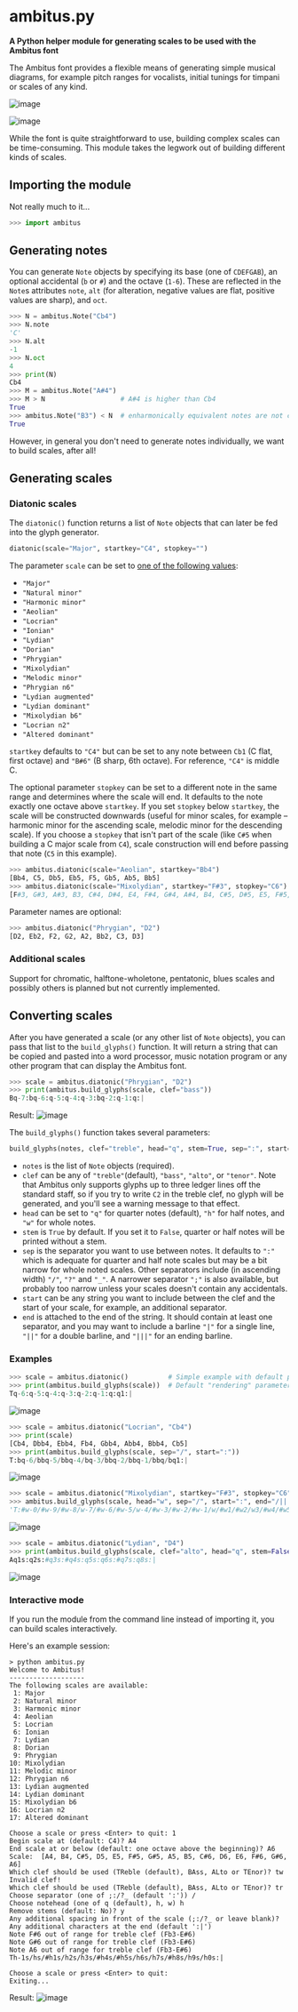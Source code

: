 # ambitus.py
**A Python helper module for generating scales to be used with the Ambitus font**

The Ambitus font provides a flexible means of generating simple musical diagrams, for example pitch ranges for vocalists, initial tunings for timpani or scales of any kind.

![image](https://user-images.githubusercontent.com/15966631/155330891-46df6175-9dbc-4ddf-8d58-e77f7058b3cf.png)

![image](https://user-images.githubusercontent.com/15966631/155327908-dade889f-4483-4a28-99ef-da90b3efaef1.png)

While the font is quite straightforward to use, building complex scales can be time-consuming. This module takes the legwork out of building different kinds of scales.

## Importing the module
Not really much to it...
```python
>>> import ambitus
```
## Generating notes
You can generate `Note` objects by specifying its base (one of `CDEFGAB`), an optional accidental (`b` or `#`) and the octave (`1-6`). These are reflected in the `Note`s attributes `note`, `alt` (for alteration, negative values are flat, positive values are sharp), and `oct`.

```python
>>> N = ambitus.Note("Cb4")
>>> N.note
'C'
>>> N.alt
-1
>>> N.oct
4
>>> print(N)
Cb4
>>> M = ambitus.Note("A#4")
>>> M > N                   # A#4 is higher than Cb4
True
>>> ambitus.Note("B3") < N  # enharmonically equivalent notes are not considered identical
True
```

However, in general you don't need to generate notes individually, we want to build scales, after all!

## Generating scales
### Diatonic scales
The `diatonic()` function returns a list of `Note` objects that can later be fed into the glyph generator. 

```python
diatonic(scale="Major", startkey="C4", stopkey="")
```

The parameter `scale` can be set to [one of the following values](https://en.wikipedia.org/wiki/Jazz_scale): 
 - `"Major"`
 - `"Natural minor"`
 - `"Harmonic minor"`
 - `"Aeolian"`
 - `"Locrian"`
 - `"Ionian"`
 - `"Lydian"`
 - `"Dorian"`
 - `"Phrygian"`
 - `"Mixolydian"`
 - `"Melodic minor"`
 - `"Phrygian n6"`
 - `"Lydian augmented"`
 - `"Lydian dominant"`
 - `"Mixolydian b6"`
 - `"Locrian n2"`
 - `"Altered dominant"`

`startkey` defaults to `"C4"` but can be set to any note between `Cb1` (C flat, first octave) and `"B#6"` (B sharp, 6th octave). For reference, `"C4"` is middle C.

The optional parameter `stopkey` can be set to a different note in the same range and determines where the scale will end. It defaults to the note exactly one octave above `startkey`. If you set `stopkey` below `startkey`, the scale will be constructed downwards (useful for minor scales, for example – harmonic minor for the ascending scale, melodic minor for the descending scale). If you choose a `stopkey` that isn't part of the scale (like `C#5` when building a C major scale from `C4`), scale construction will end before passing that note (`C5` in this example).

```python
>>> ambitus.diatonic(scale="Aeolian", startkey="Bb4")
[Bb4, C5, Db5, Eb5, F5, Gb5, Ab5, Bb5]
>>> ambitus.diatonic(scale="Mixolydian", startkey="F#3", stopkey="C6")
[F#3, G#3, A#3, B3, C#4, D#4, E4, F#4, G#4, A#4, B4, C#5, D#5, E5, F#5, G#5, A#5, B5]
```

Parameter names are optional:

```python
>>> ambitus.diatonic("Phrygian", "D2")
[D2, Eb2, F2, G2, A2, Bb2, C3, D3]
```

### Additional scales
Support for chromatic, halftone-wholetone, pentatonic, blues scales and possibly others is planned but not currently implemented.

## Converting scales
After you have generated a scale (or any other list of `Note` objects), you can pass that list to the `build_glyphs()` function. It will return a string that can be copied and pasted into a word processor, music notation program or any other program that can display the Ambitus font.

```python
>>> scale = ambitus.diatonic("Phrygian", "D2")
>>> print(ambitus.build_glyphs(scale, clef="bass"))
Bq-7:bq-6:q-5:q-4:q-3:bq-2:q-1:q:|
```

Result:
![image](https://user-images.githubusercontent.com/15966631/155335143-08796aba-f41d-4948-ba00-97e63feeb483.png)

The `build_glyphs()` function takes several parameters:

```python
build_glyphs(notes, clef="treble", head="q", stem=True, sep=":", start="", end=":|")
```

 - `notes` is the list of `Note` objects (required).
 - `clef` can be any of `"treble"`(default), `"bass"`, `"alto"`, or `"tenor"`. Note that Ambitus only supports glyphs up to three ledger lines off the standard staff, so if you try to write `C2` in the treble clef, no glyph will be generated, and you'll see a warning message to that effect.
 - `head` can be set to `"q"` for quarter notes (default), `"h"` for half notes, and `"w"` for whole notes.
 - `stem` is `True` by default. If you set it to `False`, quarter or half notes will be printed without a stem.
 - `sep` is the separator you want to use between notes. It defaults to `":"` which is adequate for quarter and half note scales but may be a bit narrow for whole noted scales. Other separators include (in ascending width) `"/"`, `"?"` and `"_"`. A narrower separator `";"` is also available, but probably too narrow unless your scales doesn't contain any accidentals.
 - `start` can be any string you want to include between the clef and the start of your scale, for example, an additional separator.
 - `end` is attached to the end of the string. It should contain at least one separator, and you may want to include a barline `"|"` for a single line, `"||"` for a double barline, and `"|||"` for an ending barline.
 
### Examples 
```python
>>> scale = ambitus.diatonic()          # Simple example with default parameters: C major
>>> print(ambitus.build_glyphs(scale))  # Default "rendering" parameters: quarter notes with stems
Tq-6:q-5:q-4:q-3:q-2:q-1:q:q1:|
```

![image](https://user-images.githubusercontent.com/15966631/155388245-1ebfc6ee-3b2f-48e5-a02a-a70f0eb057ac.png)

```python
>>> scale = ambitus.diatonic("Locrian", "Cb4")
>>> print(scale)
[Cb4, Dbb4, Ebb4, Fb4, Gbb4, Abb4, Bbb4, Cb5]
>>> print(ambitus.build_glyphs(scale, sep="/", start=":"))
T:bq-6/bbq-5/bbq-4/bq-3/bbq-2/bbq-1/bbq/bq1:|
```
![image](https://user-images.githubusercontent.com/15966631/155738916-46bf4f5a-0ca3-4191-92f8-7ccb81224c33.png)

```python
>>> scale = ambitus.diatonic("Mixolydian", startkey="F#3", stopkey="C6")
>>> ambitus.build_glyphs(scale, head="w", sep="/", start=":", end="/|||")
'T:#w-0/#w-9/#w-8/w-7/#w-6/#w-5/w-4/#w-3/#w-2/#w-1/w/#w1/#w2/w3/#w4/#w5/#w6/w7/|||'
```

![image](https://user-images.githubusercontent.com/15966631/155342667-fe71d0ab-7711-4917-a9fc-5159d3aae9c5.png)

```python
>>> scale = ambitus.diatonic("Lydian", "D4")
>>> print(ambitus.build_glyphs(scale, clef="alto", head="q", stem=False))
Aq1s:q2s:#q3s:#q4s:q5s:q6s:#q7s:q8s:|
```

![image](https://user-images.githubusercontent.com/15966631/155372250-c8cfae73-9ad1-4121-b4b9-6b697597e6e1.png)


### Interactive mode

If you run the module from the command line instead of importing it, you can build scales interactively.

Here's an example session:

    > python ambitus.py
    Welcome to Ambitus!
    -------------------
    The following scales are available:
     1: Major
     2: Natural minor
     3: Harmonic minor
     4: Aeolian
     5: Locrian
     6: Ionian
     7: Lydian
     8: Dorian
     9: Phrygian
    10: Mixolydian
    11: Melodic minor
    12: Phrygian n6
    13: Lydian augmented
    14: Lydian dominant
    15: Mixolydian b6
    16: Locrian n2
    17: Altered dominant

    Choose a scale or press <Enter> to quit: 1
    Begin scale at (default: C4)? A4
    End scale at or below (default: one octave above the beginning)? A6
    Scale:  [A4, B4, C#5, D5, E5, F#5, G#5, A5, B5, C#6, D6, E6, F#6, G#6, A6]
    Which clef should be used (TReble (default), BAss, ALto or TEnor)? tw
    Invalid clef!
    Which clef should be used (TReble (default), BAss, ALto or TEnor)? tr
    Choose separator (one of ;:/?_ (default ':')) /
    Choose notehead (one of q (default), h, w) h
    Remove stems (default: No)? y
    Any additional spacing in front of the scale (;:/?_ or leave blank)? 
    Any additional characters at the end (default ':|')
    Note F#6 out of range for treble clef (Fb3-E#6)
    Note G#6 out of range for treble clef (Fb3-E#6)
    Note A6 out of range for treble clef (Fb3-E#6)
    Th-1s/hs/#h1s/h2s/h3s/#h4s/#h5s/h6s/h7s/#h8s/h9s/h0s:|
    
    Choose a scale or press <Enter> to quit:
    Exiting...

Result:
![image](https://user-images.githubusercontent.com/15966631/155371282-6963c2e9-3d79-4597-a17a-3065db8fdb7c.png)

